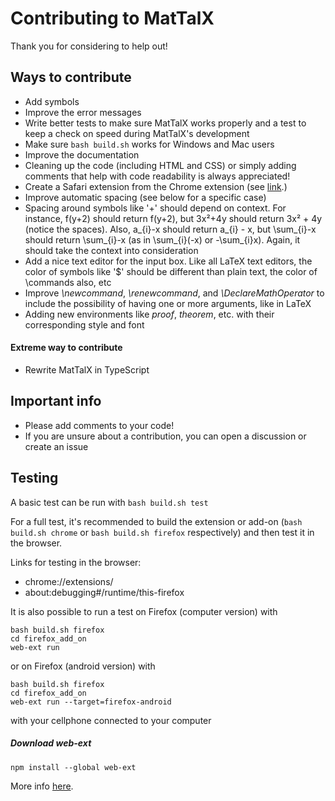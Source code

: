 # Contributing to MatTalX

Thank you for considering to help out!

## Ways to contribute

- Add symbols
- Improve the error messages
- Write better tests to make sure MatTalX works properly and a test to keep a check on speed during MatTalX's development
- Make sure `bash build.sh` works for Windows and Mac users
- Improve the documentation
- Cleaning up the code (including HTML and CSS) or simply adding comments that help with code readability is always appreciated!
- Create a Safari extension from the Chrome extension (see <a href="https://developer.apple.com/documentation/safariservices/safari_web_extensions/converting_a_web_extension_for_safari" target="_blank">link</a>.)
- Improve automatic spacing (see below for a specific case)
- Spacing around symbols like '+' should depend on context. For instance, f(y+2) should return f(y+2), but 3x²+4y should return 3x² + 4y (notice the spaces). Also, a_{i}-x should return a_{i} - x, but \sum_{i}-x should return \sum_{i}-x (as in \sum_{i}(-x) or -\sum_{i}x). Again, it should take the context into consideration
- Add a nice text editor for the input box. Like all LaTeX text editors, the color of symbols like '$' should be different than plain text, the color of \commands also, etc
- Improve *\newcommand*, *\renewcommand*, and *\DeclareMathOperator* to include the possibility of having one or more arguments, like in LaTeX
- Adding new environments like *proof*, *theorem*, etc. with their corresponding style and font

#### Extreme way to contribute

- Rewrite MatTalX in TypeScript

## Important info

- Please add comments to your code!
- If you are unsure about a contribution, you can open a discussion or create an issue

## Testing

A basic test can be run with `bash build.sh test`

For a full test, it's recommended to build the extension or add-on (`bash build.sh chrome` or `bash build.sh firefox` respectively) and then test it in the browser.

Links for testing in the browser:
* chrome://extensions/
* about:debugging#/runtime/this-firefox

It is also possible to run a test on Firefox (computer version) with  
``` 
bash build.sh firefox
cd firefox_add_on
web-ext run
```
or on Firefox (android version) with
``` 
bash build.sh firefox
cd firefox_add_on
web-ext run --target=firefox-android
``` 
with your cellphone connected to your computer

##### Download web-ext

`npm install --global web-ext`


More info <a href="https://extensionworkshop.com/documentation/develop/getting-started-with-web-ext/" target="_blank">here</a>.
